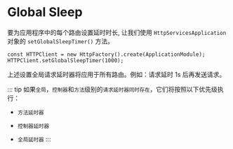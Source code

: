 # Global Sleep

要为应用程序中的每个路由设置延时时长, 让我们使用 `HttpServicesApplication` 对象的 `setGlobalSleepTimer()` 方法。

```ts{2}
const HTTPClient = new HttpFactory().create(ApplicationModule);
HTTPClient.setGlobalSleepTimer(1000);
```
上述设置全局请求延时器将应用于所有路由。例如：请求延时 1s 后再发送请求。

::: tip
如果`全局`，`控制器`和`方法`级别的`请求延时器同时存在`，它们将按照以下优先级执行：  
- `方法延时器`
* `控制器延时器`
+ `全局延时器`
:::
